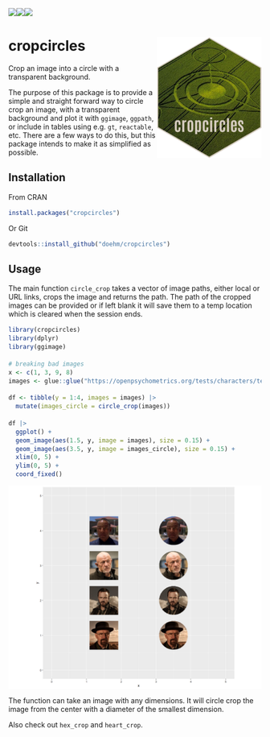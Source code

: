 
<img src='https://cranlogs.r-pkg.org/badges/cropcircles'/><img src='https://cranlogs.r-pkg.org/badges/grand-total/cropcircles'/><img src='https://www.r-pkg.org/badges/version/cropcircles'/>

# cropcircles <img src='dev/images/hex.png' align="right" height="240" />

Crop an image into a circle with a transparent background.

The purpose of this package is to provide a simple and straight forward
way to circle crop an image, with a transparent background and plot it
with `ggimage`, `ggpath`, or include in tables using e.g. `gt`,
`reactable`, etc. There are a few ways to do this, but this package
intends to make it as simplified as possible.

## Installation

From CRAN

``` r
install.packages("cropcircles")
```

Or Git

``` r
devtools::install_github("doehm/cropcircles")
```

## Usage

The main function `circle_crop` takes a vector of image paths, either
local or URL links, crops the image and returns the path. The path of
the cropped images can be provided or if left blank it will save them to
a temp location which is cleared when the session ends.

``` r
library(cropcircles)
library(dplyr)
library(ggimage)

# breaking bad images
x <- c(1, 3, 9, 8)
images <- glue::glue("https://openpsychometrics.org/tests/characters/test-resources/pics/BB/{x}.jpg")

df <- tibble(y = 1:4, images = images) |> 
  mutate(images_circle = circle_crop(images))

df |> 
  ggplot() +
  geom_image(aes(1.5, y, image = images), size = 0.15) +
  geom_image(aes(3.5, y, image = images_circle), size = 0.15) +
  xlim(0, 5) +
  ylim(0, 5) +
  coord_fixed()
```

<img src='dev/images/bb.png' align="center"/>

The function can take an image with any dimensions. It will circle crop
the image from the center with a diameter of the smallest dimension.

Also check out `hex_crop` and `heart_crop`.
